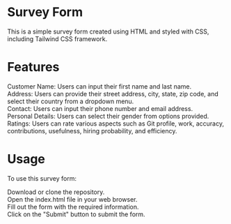 <h1>Survey Form</h1>
This is a simple survey form created using HTML and styled with CSS, including Tailwind CSS framework.<br>

<h1>Features</h1>
Customer Name: Users can input their first name and last name.<br>
Address: Users can provide their street address, city, state, zip code, and select their country from a dropdown menu.<br>
Contact: Users can input their phone number and email address.<br>
Personal Details: Users can select their gender from options provided.<br>
Ratings: Users can rate various aspects such as Git profile, work, accuracy, contributions, usefulness, hiring probability, and efficiency.<br>

<h1>Usage</h1>
To use this survey form:<br>

Download or clone the repository.<br>
Open the index.html file in your web browser.<br>
Fill out the form with the required information.<br>
Click on the "Submit" button to submit the form.<br>
